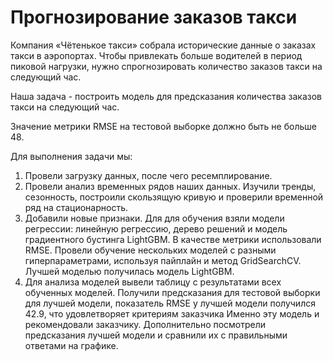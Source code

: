 # Прогнозирование заказов такси

Компания «Чётенькое такси» собрала исторические данные о заказах такси в аэропортах. Чтобы привлекать больше водителей в период пиковой нагрузки, нужно спрогнозировать количество заказов такси на следующий час.

Наша задача - построить модель для предсказания количества заказов такси на следующий час.

Значение метрики RMSE на тестовой выборке должно быть не больше 48.

Для выполнения задачи мы:
1. Провели загрузку данных, после чего ресемплирование.
2. Провели анализ временных рядов наших данных. Изучили тренды, сезонность, построили скользящую кривую и проверили временной ряд на стационарность.
3. Добавили новые признаки. Для для обучения взяли модели регрессии: линейную регрессию, дерево решений и модель градиентного бустинга LightGBM. В качестве метрики использовали RMSE. Провели обучение нескольких моделей с разными гиперпараметрами, используя пайплайн и метод GridSearchCV. Лучшей моделью получилась модель LightGBM.
4. Для анализа моделей вывели таблицу с результатами всех обученных моделей. Получили предсказания для тестовой выборки для лучшей модели, показатель RMSE у лучшей модели получился 42.9, что удовлетворяет критериям заказчика  Именно эту модель и рекомендовали заказчику. Дополнительно посмотрели предсказания лучшей модели и сравнили их с правильными ответами на графике. 

